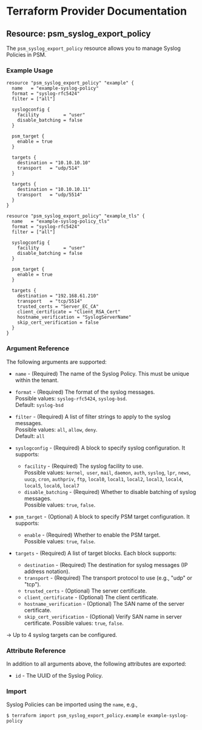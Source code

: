 # Terraform Provider Documentation

## Resource: psm_syslog_export_policy

The `psm_syslog_export_policy` resource allows you to manage Syslog Policies in PSM.

### Example Usage

```hcl
resource "psm_syslog_export_policy" "example" {
  name   = "example-syslog-policy"
  format = "syslog-rfc5424"
  filter = ["all"]

  syslogconfig {
    facility         = "user"
    disable_batching = false
  }

  psm_target {
    enable = true
  }

  targets {
    destination = "10.10.10.10"
    transport   = "udp/514"
  }

  targets {
    destination = "10.10.10.11"
    transport   = "udp/5514"
  }
}
```

```hcl
resource "psm_syslog_export_policy" "example_tls" {
  name   = "example-syslog-policy_tls"
  format = "syslog-rfc5424"
  filter = ["all"]

  syslogconfig {
    facility         = "user"
    disable_batching = false
  }

  psm_target {
    enable = true
  }

  targets {
    destination = "192.168.61.210"
    transport   = "tcp/5514"
    trusted_certs = "Server_EC_CA"
    client_certificate = "Client_RSA_Cert"
    hostname_verification = "SyslogServerName"
    skip_cert_verification = false
  }
}
```

### Argument Reference

The following arguments are supported:

* `name` - (Required) The name of the Syslog Policy. This must be unique within the tenant.

* `format` - (Required) The format of the syslog messages.  
Possible values: `syslog-rfc5424`, `syslog-bsd`.  
Default: `syslog-bsd`

* `filter` - (Required) A list of filter strings to apply to the syslog messages.  
Possible values: `all`, `allow`, `deny`.  
Default: `all`

* `syslogconfig` - (Required) A block to specify syslog configuration. It supports:
    * `facility` - (Required) The syslog facility to use.  
Possible values: `kernel`,` user`, `mail`, `daemon`, `auth`, `syslog`, `lpr`, `news`, `uucp`, `cron`, `authpriv`, `ftp`, `local0`, `local1`, `local2`, `local3`, `local4`, `local5`, `local6`, `local7`
    * `disable_batching` - (Required) Whether to disable batching of syslog messages.  
Possible values: `true`, `false`.

* `psm_target` - (Optional) A block to specify PSM target configuration. It supports:
    * `enable` - (Required) Whether to enable the PSM target.  
Possible values: `true`, `false`.

* `targets` - (Required) A list of target blocks. Each block supports:
    * `destination` - (Required) The destination for syslog messages (IP address notation).
    * `transport` - (Required) The transport protocol to use (e.g., "udp" or "tcp").
    * `trusted_certs` - (Optional) The server certificate.
    * `client_certificate` - (Optional) The client certificate.
    * `hostname_verification` - (Optional) The SAN name of the server certificate.
    * `skip_cert_verification` - (Optional) Verify SAN name in server certificate.
      Possible values: `true`, `false`.

-> Up to 4 syslog targets can be configured.

### Attribute Reference

In addition to all arguments above, the following attributes are exported:

* `id` - The UUID of the Syslog Policy.

### Import

Syslog Policies can be imported using the `name`, e.g.,

```
$ terraform import psm_syslog_export_policy.example example-syslog-policy
```